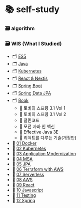 # 📚 self-study
### 🗃 algorithm
### 🗃 WIS (What I Studied)
  - 🗂 [ES5](https://github.com/justdoanything/self-study/tree/main/WIS/ES5)
  - 🗂 [Java](https://github.com/justdoanything/self-study/tree/main/WIS/Java)
  - 🗂 [Kubernetes](https://github.com/justdoanything/self-study/tree/main/WIS/Kubernetes)
  - 🗂 [React & Nextjs](https://github.com/justdoanything/self-study/tree/main/WIS/React%20%26%20Nextjs)
  - 🗂 [Spring Boot](https://github.com/justdoanything/self-study/tree/main/WIS/Spring%20Boot)
  - 🗂 [Spring Data JPA](https://github.com/justdoanything/self-study/tree/main/WIS/Spring%20Data%20JPA)
  - 🗂 [Book](https://github.com/justdoanything/self-study/tree/main/WIS/%F0%9F%93%9A%20Book)
    - 📕 토비의 스프링 3.1 Vol 1
    - 📕 토비의 스프링 3.1 Vol 2
    - 📗 클린코드
    - 📘 모던 자바 인 액션
    - 📘 Effective Java 3E
    - 📙 리액트를 다루는 기술(개정판)
  - 📁 [01 Docker](https://github.com/justdoanything/self-study/blob/main/WIS/01%20Docker.md)
  - 📁 [02 Kubernetes](https://github.com/justdoanything/self-study/blob/main/WIS/02%20Kubernetes.md)
  - 📁 [03 Application Modernization](https://github.com/justdoanything/self-study/blob/main/WIS/03%20ApplicationModernization.md)
  - 📁 [04 MSA](https://github.com/justdoanything/self-study/blob/main/WIS/04%20MSA.md)
  - 📁 [05 JPA](https://github.com/justdoanything/self-study/blob/main/WIS/05%20JPA.md)
  - 📁 [06 Terraform with AWS](https://github.com/justdoanything/self-study/blob/main/WIS/06%20Terraform%20with%20AWS.md)
  - 📁 [07 Serverless](https://github.com/justdoanything/self-study/blob/main/WIS/07%20Serverless.md)
  - 📁 [08 AWS](https://github.com/justdoanything/self-study/blob/main/WIS/08%20AWS.md)
  - 📁 [09 React](https://github.com/justdoanything/self-study/blob/main/WIS/09%20React.md)
  - 📁 [10 Javascript](https://github.com/justdoanything/self-study/blob/main/WIS/10%20Javascript.md)
  - 📁 [11 Testing](https://github.com/justdoanything/self-study/blob/main/WIS/11%20Testing.md)
  - 📁 [12 Spring](https://github.com/justdoanything/self-study/blob/main/WIS/12%20Spring.md)
